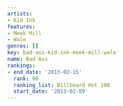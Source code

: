 ```yaml
---
artists:
- Kid Ink
features:
- Meek Mill
- Wale
genres: []
key: bad-ass-kid-ink-meek-mill-wale
name: Bad Ass
rankings:
- end_date: '2013-02-15'
  rank: 90
  ranking_list: Billboard Hot 100
  start_date: '2013-02-09'
---
```


